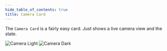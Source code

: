 ```yaml
---
hide_table_of_contents: true
title: Camera Card
---
```

<!-- markdownlint-disable MD033 -->
The `Camera Card` is a fairly easy card. Just shows a live camera view and the state.

![Camera Light](/img/cards/camera/camera.png)
![Camera Dark](/img/cards/camera/camera-dark.png)
